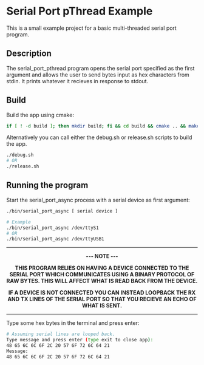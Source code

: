 # Serial Port pThread Example

This is a small example project for a basic multi-threaded serial port program.

## Description

The serial_port_pthread program opens the serial port specified as the first argument and allows the user to send bytes input as hex characters from stdin. It prints whatever it recieves in response to stdout.

## Build

Build the app using cmake:

```bash
if [ ! -d build ]; then mkdir build; fi && cd build && cmake .. && make && cd ..
```

Alternatively you can call either the debug.sh or release.sh scripts to build the app.

```bash
./debug.sh
# OR
./release.sh
```

## Running the program

Start the serial_port_async process with a serial device as first argument:

```bash
./bin/serial_port_async [ serial device ]

# Example
./bin/serial_port_async /dev/ttyS1
# OR
./bin/serial_port_async /dev/ttyUSB1
```

<div align="center">

---

**--- NOTE ---**

**THIS PROGRAM RELIES ON HAVING A DEVICE CONNECTED TO THE SERIAL PORT WHICH COMMUNICATES USING A BINARY PROTOCOL OF RAW BYTES. THIS WILL AFFECT WHAT IS READ BACK FROM THE DEVICE.**

**IF A DEVICE IS NOT CONNECTED YOU CAN INSTEAD LOOPBACK THE RX AND TX LINES OF THE SERIAL PORT SO THAT YOU RECIEVE AN ECHO OF WHAT IS SENT.**

---

</div>

Type some hex bytes in the terminal and press enter:

```bash
# Assuming serial lines are looped back.
Type message and press enter (type exit to close app):
48 65 6C 6C 6F 2C 20 57 6F 72 6C 64 21
Message:
48 65 6C 6C 6F 2C 20 57 6F 72 6C 64 21
```

